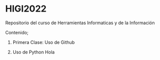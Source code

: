 # HIGI2022
Repositorio del curso de Herramientas Informaticas y de la Información

Contenido;
1. Primera Clase: Uso de Github

2. Uso de Python
Hola 
